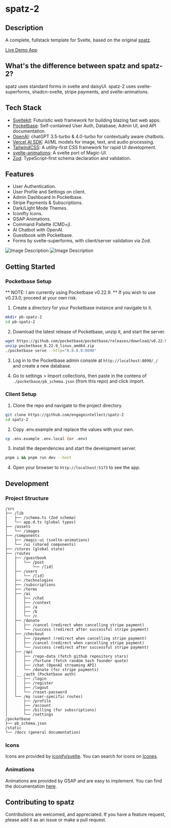 # spatz-2

## Description

A complete, fullstack template for Svelte, based on the original [spatz](https://github.com/engageintellect).

[Live Demo App](https://spatz2.engage-dev.com)

## What's the difference between spatz and spatz-2?

spatz uses standard forms in svelte and daisyUI.
spatz-2 uses svelte-superforms, shadcn-svelte, stripe payments, and svelte-animations.

## Tech Stack

- [Sveltekit](https://kit.svelte.dev/): Futuristic web framework for building blazing fast web apps.
- [Pocketbase](https://pocketbase.io): Self-contained User Auth, Database, Admin UI, and API documentation.
- [OpenAI](https://openai.com): chatGPT 3.5-turbo & 4.0-turbo for contextually aware chatbots.
- [Vercel AI SDK](https://vercel.com/ai): AI/ML models for image, text, and audio processing.
- [TailwindCSS](https://tailwindcss.com): A utility-first CSS framework for rapid UI development.
- [svelte-animations](https://animation-svelte.vercel.app/): A svelte port of Magic-UI.
- [Zod](https://zod.dev): TypeScript-first schema declaration and validation.

## Features
- User Authentication.
- User Profile and Settings on client.
- Admin Dashboard in Pocketbase.
- Stripe Payments & Subscriptions.
- Dark/Light Mode Themes.
- Iconifty Icons.
- GSAP Animations.
- Command Pallette (CMD+j).
- AI Chatbot with OpenAI.
- Guestbook with Pocketbase.
- Forms by svelte-superforms, with client/server validation via Zod.


![Image Description](/src/lib/assets/images/marketing/lighthouse.png)
![Image Description](/src/lib/assets/images/marketing/spatz2.png)

## Getting Started

### Pocketbase Setup
** NOTE: I am currently using Pocketbase v0.22.9. ** If you wish to use v0.23.0, proceed at your own risk.

1. Create a directory for your Pocketbase instance and navigate to it.

```bash
mkdir pb-spatz-2
cd pb-spatz-2
```

2. Download the latest release of Pocketbase, unzip it, and start the server.

```bash
wget https://github.com/pocketbase/pocketbase/releases/download/v0.22.9/pocketbase_0.22.9_linux_amd64.zip
unzip pocketbase_0.22.9_linux_amd64.zip
./pocketbase serve --http="0.0.0.0:8090"
```

3. Log in to the Pocketbase admin console at `http://localhost:8090/_/` and create a new database.

4. Go to settings > Import collections, then paste in the contens of `./pocketbase/pb_schema.json` (from this repo) and click import.

### Client Setup

1. Clone the repo and navigate to the project directory.

```bash
git clone https://github.com/engageintellect/spatz-2
cd spatz-2
```

2. Copy .env.example and replace the values with your own.

```bash
cp .env.example .env.local (or .env)
```

3. Install the dependencies and start the development server.

```bash
pnpm i && pnpm run dev --host
```

4. Open your browser to `http://localhost:5173` to see the app.

## Development

### Project Structure

```
/src
├── /lib
│   ├── /schema.ts (Zod schema)
│   └── app.d.ts (global types)
├── /assets
│   └── /images
├── /components
│   ├── /magic-ui (svelte-animations)
│   └── /ui (shared components)
├── /stores (global state)
├── /routes
│   ├── /guestbook
│   │   └── /post
│   │       └── /[id]
│   ├── /users
│   │   └── /[id]
│   ├── /technologies
│   ├── /subscriptions
│   ├── /terms
│   ├── /ai
│   │   ├── /chat
│   │   ├── /context
│   │   ├── /a
│   │   ├── /b
│   │   └── /c
│   ├── /donate
│   │   ├── /cancel (redirect when cancelling stripe payment)
│   │   └── /success (redirect after successful stripe payment)
│   ├── /checkout
│   │   ├── /payment (redirect when cancelling stripe payment)
│   │   ├── /cancel (redirect when cancelling stripe payment)
│   │   └── /success (redirect after successful stripe payment)
│   ├── /api
│   │   ├── /repo-data (fetch github repository stars)
│   │   ├── /fortune (fetch random tech founder quote)
│   │   ├── /chat (OpenAI streaming API)
│   │   └── /donate (for stripe payments)
│   │__ /auth (Pocketbase auth)
│   │   ├── /login
│   │   ├── /register
│   │   ├── /logout
│   │   └── /reset-password
│   └── /my (user-specific routes)
│       ├── /profile
│       ├── /account
│       ├── /billing (for subscriptions)
│       └── /settings
/pocketbase
├── pb_schema.json
/static
└── /docs (general documentation)

```

### Icons

Icons are provided by [iconify/svelte](https://www.npmjs.com/package/@iconify/svelte).
You can search for icons on [Icones](https://icones.js.org/collection/all).

### Animations

Animations are provided by GSAP and are easy to implement. You can find the documentation [here](https://greensock.com/docs/v3/GSAP).

## Contributing to spatz

Contributions are welcomed, and appreciated. If you have a feature request, please add it as an issue or make a pull request.
